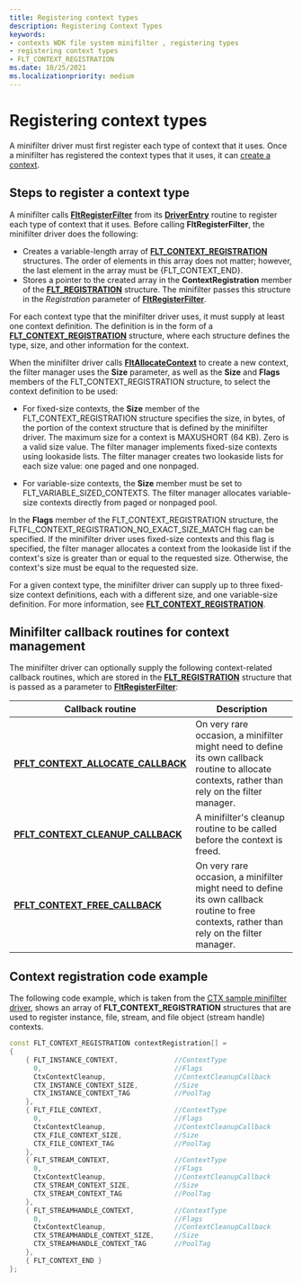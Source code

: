 ```yaml
---
title: Registering context types
description: Registering Context Types
keywords:
- contexts WDK file system minifilter , registering types
- registering context types
- FLT_CONTEXT_REGISTRATION
ms.date: 10/25/2021
ms.localizationpriority: medium
---
```


# Registering context types

A minifilter driver must first register each type of context that it uses. Once a minifilter has registered the context types that it uses, it can [create a context](creating-contexts.md).

## Steps to register a context type

A minifilter calls [**FltRegisterFilter**](/windows-hardware/drivers/ddi/fltkernel/nf-fltkernel-fltregisterfilter) from its [**DriverEntry**](/windows-hardware/drivers/ddi/wdm/nc-wdm-driver_initialize) routine to register each type of context that it uses. Before calling **FltRegisterFilter**, the minifilter driver does the following:

- Creates a variable-length array of [**FLT_CONTEXT_REGISTRATION**](/windows-hardware/drivers/ddi/fltkernel/ns-fltkernel-_flt_context_registration) structures. The order of elements in this array does not matter; however, the last element in the array must be {FLT_CONTEXT_END}.
- Stores a pointer to the created array in the **ContextRegistration** member of the [**FLT_REGISTRATION**](/windows-hardware/drivers/ddi/fltkernel/ns-fltkernel-_flt_registration) structure. The minifilter passes this structure in the *Registration* parameter of [**FltRegisterFilter**](/windows-hardware/drivers/ddi/fltkernel/nf-fltkernel-fltregisterfilter).

For each context type that the minifilter driver uses, it must supply at least one context definition. The definition is in the form of a [**FLT_CONTEXT_REGISTRATION**](/windows-hardware/drivers/ddi/fltkernel/ns-fltkernel-_flt_context_registration) structure, where each structure defines the type, size, and other information for the context.

When the minifilter driver calls [**FltAllocateContext**](/windows-hardware/drivers/ddi/fltkernel/nf-fltkernel-fltallocatecontext) to create a new context, the filter manager uses the **Size** parameter, as well as the **Size** and **Flags** members of the FLT_CONTEXT_REGISTRATION structure, to select the context definition to be used:

- For fixed-size contexts, the **Size** member of the FLT_CONTEXT_REGISTRATION structure specifies the size, in bytes, of the portion of the context structure that is defined by the minifilter driver. The maximum size for a context is MAXUSHORT (64 KB). Zero is a valid size value. The filter manager implements fixed-size contexts using lookaside lists. The filter manager creates two lookaside lists for each size value: one paged and one nonpaged.

- For variable-size contexts, the **Size** member must be set to FLT_VARIABLE_SIZED_CONTEXTS. The filter manager allocates variable-size contexts directly from paged or nonpaged pool.

In the **Flags** member of the FLT_CONTEXT_REGISTRATION structure, the FLTFL_CONTEXT_REGISTRATION_NO_EXACT_SIZE_MATCH flag can be specified. If the minifilter driver uses fixed-size contexts and this flag is specified, the filter manager allocates a context from the lookaside list if the context's size is greater than or equal to the requested size. Otherwise, the context's size must be equal to the requested size.

For a given context type, the minifilter driver can supply up to three fixed-size context definitions, each with a different size, and one variable-size definition. For more information, see [**FLT_CONTEXT_REGISTRATION**](/windows-hardware/drivers/ddi/fltkernel/ns-fltkernel-_flt_context_registration).

## Minifilter callback routines for context management

The minifilter driver can optionally supply the following context-related callback routines, which are stored in the [**FLT_REGISTRATION**](/windows-hardware/drivers/ddi/fltkernel/ns-fltkernel-_flt_registration) structure that is passed as a parameter to [**FltRegisterFilter**](/windows-hardware/drivers/ddi/fltkernel/nf-fltkernel-fltregisterfilter):

| Callback routine | Description |
| ---------------- | ----------- |
| [**PFLT_CONTEXT_ALLOCATE_CALLBACK**](/windows-hardware/drivers/ddi/fltkernel/nc-fltkernel-pflt_context_allocate_callback) | On very rare occasion, a minifilter might need to define its own callback routine to allocate contexts, rather than rely on the filter manager. |
|  [**PFLT_CONTEXT_CLEANUP_CALLBACK**](/windows-hardware/drivers/ddi/fltkernel/nc-fltkernel-pflt_context_cleanup_callback) | A minifilter's cleanup routine to be called before the context is freed. |
| [**PFLT_CONTEXT_FREE_CALLBACK**](/windows-hardware/drivers/ddi/fltkernel/nc-fltkernel-pflt_context_free_callback) | On very rare occasion, a minifilter might need to define its own callback routine to free contexts, rather than rely on the filter manager. |

## Context registration code example

The following code example, which is taken from the [CTX sample minifilter driver](https://github.com/microsoft/Windows-driver-samples/tree/master/filesys/miniFilter/ctx), shows an array of **FLT_CONTEXT_REGISTRATION** structures that are used to register instance, file, stream, and file object (stream handle) contexts.

```cpp
const FLT_CONTEXT_REGISTRATION contextRegistration[] =
{
    { FLT_INSTANCE_CONTEXT,              //ContextType
      0,                                 //Flags
      CtxContextCleanup,                 //ContextCleanupCallback
      CTX_INSTANCE_CONTEXT_SIZE,         //Size
      CTX_INSTANCE_CONTEXT_TAG           //PoolTag
    },
    { FLT_FILE_CONTEXT,                  //ContextType
      0,                                 //Flags
      CtxContextCleanup,                 //ContextCleanupCallback
      CTX_FILE_CONTEXT_SIZE,             //Size
      CTX_FILE_CONTEXT_TAG               //PoolTag
    },
    { FLT_STREAM_CONTEXT,                //ContextType
      0,                                 //Flags
      CtxContextCleanup,                 //ContextCleanupCallback
      CTX_STREAM_CONTEXT_SIZE,           //Size
      CTX_STREAM_CONTEXT_TAG             //PoolTag
    },
    { FLT_STREAMHANDLE_CONTEXT,          //ContextType
      0,                                 //Flags
      CtxContextCleanup,                 //ContextCleanupCallback
      CTX_STREAMHANDLE_CONTEXT_SIZE,     //Size
      CTX_STREAMHANDLE_CONTEXT_TAG       //PoolTag
    },
    { FLT_CONTEXT_END }
};
```

